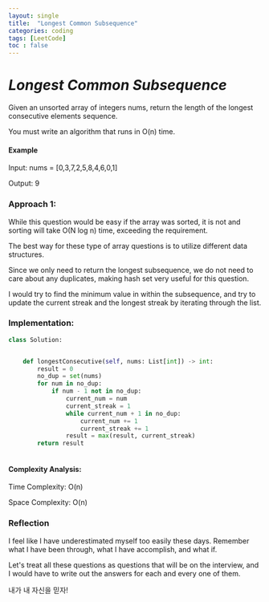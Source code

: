 ```yaml
---
layout: single
title:  "Longest Common Subsequence"
categories: coding
tags: [LeetCode]
toc : false
---
```


# *Longest Common Subsequence*

Given an unsorted array of integers nums, return the length of the longest consecutive elements sequence.

You must write an algorithm that runs in O(n) time.


#### Example

Input: nums = [0,3,7,2,5,8,4,6,0,1]

Output: 9

### Approach 1: 

While this question would be easy if the array was sorted, it is not and sorting will take O(N log n) time, exceeding the requirement.

The best way for these type of array questions is to utilize different data structures.

Since we only need to return the longest subsequence, we do not need to care about any duplicates, making hash set very useful for this question.

I would try to find the minimum value in within the subsequence, and try to update the current streak and the longest streak by iterating through the list.


### Implementation:

```python
class Solution:


    def longestConsecutive(self, nums: List[int]) -> int:
        result = 0
        no_dup = set(nums)
        for num in no_dup:
            if num - 1 not in no_dup:
                current_num = num
                current_streak = 1
                while current_num + 1 in no_dup:
                    current_num += 1
                    current_streak += 1
                result = max(result, current_streak)
        return result
        
```


#### Complexity Analysis:

Time Complexity: O(n)

Space Complexity: O(n)


### Reflection

I feel like I have underestimated myself too easily these days. Remember what I have been through, what I have accomplish, and what if.

Let's treat all these questions as questions that will be on the interview, and I would have to write out the answers for each and every one of them.

내가 내 자신을 믿자!


